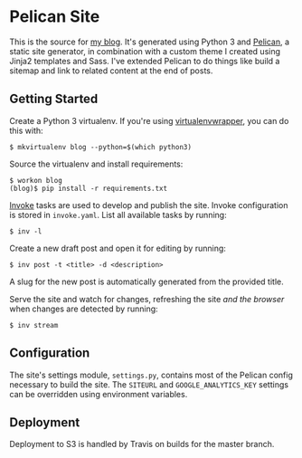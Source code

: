 # Pelican Site

This is the source for [my blog](https://renzo.lucioni.xyz/). It's generated using Python 3 and [Pelican](https://github.com/getpelican/pelican), a static site generator, in combination with a custom theme I created using Jinja2 templates and Sass. I've extended Pelican to do things like build a sitemap and link to related content at the end of posts.

## Getting Started

Create a Python 3 virtualenv. If you're using [virtualenvwrapper](https://virtualenvwrapper.readthedocs.io), you can do this with:

```
$ mkvirtualenv blog --python=$(which python3)
```

Source the virtualenv and install requirements:

```
$ workon blog
(blog)$ pip install -r requirements.txt
```

[Invoke](https://github.com/pyinvoke/invoke) tasks are used to develop and publish the site. Invoke configuration is stored in `invoke.yaml`. List all available tasks by running:

```
$ inv -l
```

Create a new draft post and open it for editing by running:

```
$ inv post -t <title> -d <description>
```

A slug for the new post is automatically generated from the provided title.

Serve the site and watch for changes, refreshing the site *and the browser* when changes are detected by running:

```
$ inv stream
```

## Configuration

The site's settings module, `settings.py`, contains most of the Pelican config necessary to build the site. The `SITEURL` and `GOOGLE_ANALYTICS_KEY` settings can be overridden using environment variables.

## Deployment

Deployment to S3 is handled by Travis on builds for the master branch.
